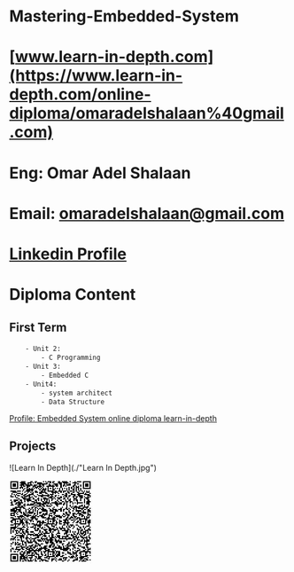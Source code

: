 # Mastering-Embedded-System
# [www.learn-in-depth.com](https://www.learn-in-depth.com/online-diploma/omaradelshalaan%40gmail.com)
# Eng: Omar Adel Shalaan
#  Email: omaradelshalaan@gmail.com
#  [Linkedin Profile](https://www.linkedin.com/in/omar-adel-shalaan-67aaa714b/)

# Diploma Content

## First Term 
		- Unit 2: 
			- C Programming
		- Unit 3:
			- Embedded C
		- Unit4: 
			- system architect 
			- Data Structure

[Profile: Embedded System online diploma learn-in-depth ](https://www.learn-in-depth.com/online-diploma/omaradelshalaan%40gmail.com)


## Projects




![Learn In Depth](./"Learn In Depth.jpg")


![qrcode](./qrcode.jpg)
